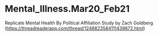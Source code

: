 # Mental_Illness.Mar20_Feb21
Replicate Mental Health By Political Affiliation Study by Zach Goldberg (https://threadreaderapp.com/thread/1248823584111439872.html)

